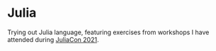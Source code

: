 # Julia
Trying out Julia language, featuring exercises from workshops I have attended during [JuliaCon 2021](https://juliacon.org/2021/workshops/).
